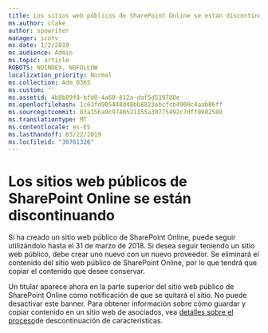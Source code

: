 ```yaml
---
title: Los sitios web públicos de SharePoint Online se están discontinuando
ms.author: clake
author: spowriter
manager: scotv
ms.date: 1/2/2019
ms.audience: Admin
ms.topic: article
ROBOTS: NOINDEX, NOFOLLOW
localization_priority: Normal
ms.collection: Adm_O365
ms.custom: ''
ms.assetid: 4b8b89f8-bfd8-4a60-812a-daf5d519788e
ms.openlocfilehash: 1c63fd905448d48bb8823ebcfcb4900c4aab86ff
ms.sourcegitcommit: 03a156a9c9740521155a30775492c7dff0982588
ms.translationtype: MT
ms.contentlocale: es-ES
ms.lasthandoff: 03/22/2019
ms.locfileid: "30761326"
---
```

# <a name="sharepoint-online-public-websites-are-being-discontinued"></a>Los sitios web públicos de SharePoint Online se están discontinuando

Si ha creado un sitio web público de SharePoint Online, puede seguir utilizándolo hasta el 31 de marzo de 2018. Si desea seguir teniendo un sitio web público, debe crear uno nuevo con un nuevo proveedor. Se eliminará el contenido del sitio web público de SharePoint Online, por lo que tendrá que copiar el contenido que desee conservar.
  
Un titular aparece ahora en la parte superior del sitio web público de SharePoint Online como notificación de que se quitará el sitio. No puede desactivar este banner. Para obtener información sobre cómo guardar y copiar contenido en un sitio web de asociados, vea [detalles sobre el proceso](https://go.microsoft.com/fwlink/?linkid=866980)de descontinuación de características. 
  

